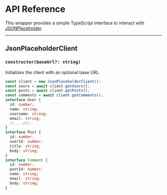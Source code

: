 # API Reference

This wrapper provides a simple TypeScript interface to interact with [JSONPlaceholder](https://jsonplaceholder.typicode.com/).

---

## JsonPlaceholderClient

### `constructor(baseUrl?: string)`

Initializes the client with an optional base URL.

```ts
const client = new JsonPlaceholderClient();
const users = await client.getUsers();
const posts = await client.getPosts();
const comments = await client.getComments();
interface User {
  id: number;
  name: string;
  username: string;
  email: string;
  // ...etc.
}
interface Post {
  id: number;
  userId: number;
  title: string;
  body: string;
}
interface Comment {
  id: number;
  postId: number;
  name: string;
  email: string;
  body: string;
}





